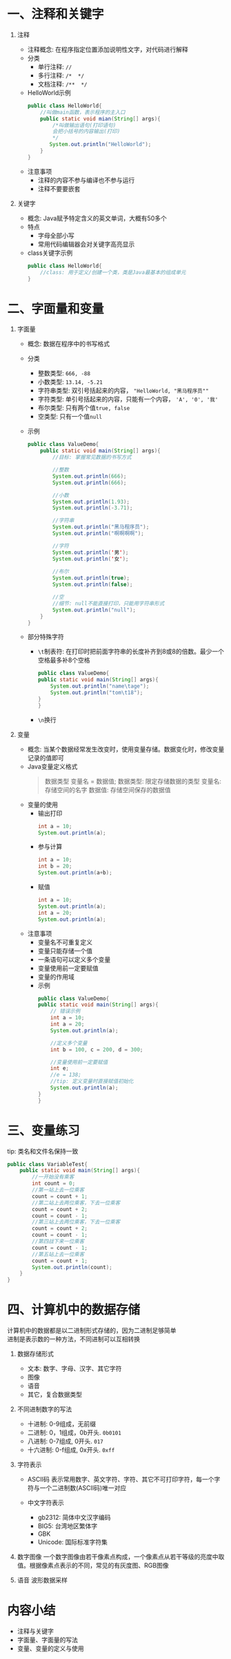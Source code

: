 # 一、注释和关键字
1. 注释
    * 注释概念: 在程序指定位置添加说明性文字，对代码进行解释
    * 分类
        + 单行注释: `//`
        + 多行注释: `/*  */`
        + 文档注释: `/**  */`
    * HelloWorld示例
        ```Java
        public class HelloWorld{
            //叫做main函数，表示程序的主入口
            public static void mian(String[] args){
                /*叫做输出语句(打印语句)
                会把小括号的内容输出(打印)
                */
               System.out.println("HelloWorld");
            }
        }
        ```
    * 注意事项
        + 注释的内容不参与编译也不参与运行
        + 注释不要要嵌套

2. 关键字
    * 概念: Java赋予特定含义的英文单词，大概有50多个
    * 特点
        + 字母全部小写
        + 常用代码编辑器会对关键字高亮显示
    * class关键字示例
        ```Java
        public class HelloWorld{
            //class: 用于定义/创建一个类，类是Java最基本的组成单元
        }
        ```

# 二、字面量和变量
1. 字面量
    * 概念: 数据在程序中的书写格式
    * 分类
        + 整数类型: `666, -88`
        + 小数类型: `13.14, -5.21`
        + 字符串类型: 双引号括起来的内容， `"HelloWorld, "黑马程序员""`
        + 字符类型: 单引号括起来的内容，只能有一个内容， `'A', '0', '我'`
        + 布尔类型: 只有两个值`true, false`
        + 空类型: 只有一个值`null`
    * 示例
        ```Java
        public class ValueDemo{
            public static void main(String[] args){
                //目标: 掌握常见数据的书写方式

                //整数
                System.out.println(666);
                System.out.println(666);

                //小数
                System.out.println(1.93);
                System.out.println(-3.71);

                //字符串
                System.out.println("黑马程序员");
                System.out.println("啊啊啊啊");

                //字符
                System.out.println('男');
                System.out.println('女');
                
                //布尔
                System.out.println(true);
                System.out.println(false);

                //空
                //细节: null不能直接打印，只能用字符串形式
                System.out.println("null");
            }
        }
        ```

    * 部分特殊字符
        + `\t`制表符: 在打印时把前面字符串的长度补齐到8或8的倍数。最少一个空格最多补8个空格
            ```Java
            public class ValueDemo{
            public static void main(String[] args){
                System.out.println("name\tage");
                System.out.println("tom\t18");
            }
            }
            ```
        + `\n`换行


2. 变量
    * 概念: 当某个数据经常发生改变时，使用变量存储。数据变化时，修改变量记录的值即可
    * Java变量定义格式
        >数据类型 变量名 = 数据值;
        >数据类型: 限定存储数据的类型
        >变量名: 存储空间的名字
        >数据值: 存储空间保存的数据值  
    * 变量的使用
        + 输出打印
            ```Java
            int a = 10;
            System.out.println(a);
            ```
        + 参与计算
            ```Java
            int a = 10;
            int b = 20;
            System.out.println(a+b);
            ```
        + 赋值
            ```Java
            int a = 10;
            System.out.println(a);
            int a = 20;
            System.out.println(a);
            ```
    * 注意事项
        + 变量名不可重复定义
        + 变量只能存储一个值
        + 一条语句可以定义多个变量
        + 变量使用前一定要赋值
        + 变量的作用域
        + 示例
            ```Java
            public class ValueDemo{
            public static void main(String[] args){
                // 错误示例
                int a = 10;
                int a = 20;
                System.out.println(a);

                //定义多个变量
                int b = 100, c = 200, d = 300;

                //变量使用前一定要赋值
                int e;
                //e = 138;
                //tip: 定义变量时直接赋值初始化
                System.out.println(a);
            }
            }
            ```

# 三、变量练习
tip: 类名和文件名保持一致
```Java
public class VariableTest{
    public static void main(String[] args){
        //一开始没有乘客
        int count = 0;
        //第一站上去一位乘客
        count = count + 1;
        //第二站上去两位乘客，下去一位乘客
        count = count + 2;
        count = count - 1;
        //第三站上去两位乘客，下去一位乘客
        count = count + 2;
        count = count - 1;
        //第四战下来一位乘客
        count = count - 1;
        //第五站上去一位乘客
        count = count + 1;
        System.out.println(count);
    }
}
```


# 四、计算机中的数据存储
计算机中的数据都是以二进制形式存储的，因为二进制足够简单  
进制是表示数的一种方法，不同进制可以互相转换
1. 数据存储形式
    * 文本: 数字、字母、汉字、其它字符
    * 图像
    * 语音
    * 其它，复合数据类型

2. 不同进制数字的写法
    * 十进制: 0-9组成，无前缀
    * 二进制: 0，1组成，0b开头. `0b0101`
    * 八进制: 0-7组成, 0开头. `017`
    * 十六进制: 0-f组成, 0x开头. `0xff`

3. 字符表示
    * ASCII码
        表示常用数字、英文字符、字符、其它不可打印字符，每一个字符与一个二进制数(ASCII码)唯一对应

    * 中文字符表示
        + gb2312: 简体中文汉字编码
        + BIG5: 台湾地区繁体字
        + GBK
        + Unicode: 国际标准字符集

4. 数字图像
一个数字图像由若干像素点构成，一个像素点从若干等级的亮度中取值。根据像素点表示的不同，常见的有灰度图、RGB图像

5. 语音
波形数据采样

# 内容小结
* 注释与关键字
* 字面量、字面量的写法
* 变量、变量的定义与使用